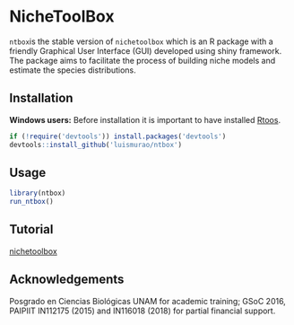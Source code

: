 # NicheToolBox

`ntbox`is the stable version of `nichetoolbox` which is an R package with a friendly Graphical User Interface (GUI) developed using shiny framework. The package aims to facilitate the process of building niche models and estimate the species distributions.

## Installation

**Windows users:** Before installation it is important to have installed [Rtoos](https://cran.r-project.org/bin/windows/Rtools/).

```r
if (!require('devtools')) install.packages('devtools')
devtools::install_github('luismurao/ntbox')
```

## Usage 

```r
library(ntbox)
run_ntbox()

```

## Tutorial
[nichetoolbox](https://luismurao.github.io/GSoC/gsoc_final_eval.html)

## Acknowledgements

Posgrado en Ciencias Biológicas UNAM for academic training; GSoC 2016, PAIPIIT IN112175 (2015) and IN116018 (2018) for partial financial support.
